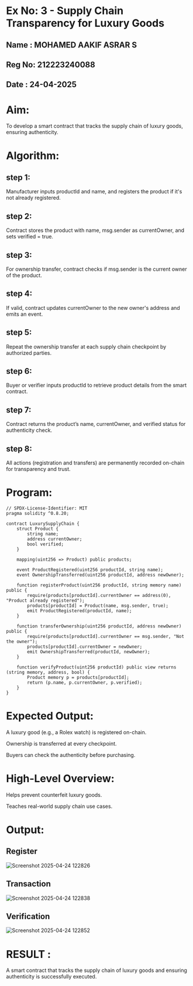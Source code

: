 # Ex No: 3 - Supply Chain Transparency for Luxury Goods
## Name : MOHAMED AAKIF ASRAR S
## Reg No: 212223240088
## Date : 24-04-2025
# Aim:
To develop a smart contract that tracks the supply chain of luxury goods, ensuring authenticity.
# Algorithm:
## step 1:
Manufacturer inputs productId and name, and registers the product if it's not already registered.
## step 2:
Contract stores the product with name, msg.sender as currentOwner, and sets verified = true.
## step 3:
For ownership transfer, contract checks if msg.sender is the current owner of the product.
## step 4:
If valid, contract updates currentOwner to the new owner's address and emits an event.
## step 5:
Repeat the ownership transfer at each supply chain checkpoint by authorized parties.
## step 6:
Buyer or verifier inputs productId to retrieve product details from the smart contract.
## step 7:
Contract returns the product’s name, currentOwner, and verified status for authenticity check.
## step 8:
All actions (registration and transfers) are permanently recorded on-chain for transparency and trust.



# Program:
```
// SPDX-License-Identifier: MIT
pragma solidity ^0.8.20;

contract LuxurySupplyChain {
    struct Product {
        string name;
        address currentOwner;
        bool verified;
    }

    mapping(uint256 => Product) public products;

    event ProductRegistered(uint256 productId, string name);
    event OwnershipTransferred(uint256 productId, address newOwner);

    function registerProduct(uint256 productId, string memory name) public {
        require(products[productId].currentOwner == address(0), "Product already registered");
        products[productId] = Product(name, msg.sender, true);
        emit ProductRegistered(productId, name);
    }

    function transferOwnership(uint256 productId, address newOwner) public {
        require(products[productId].currentOwner == msg.sender, "Not the owner");
        products[productId].currentOwner = newOwner;
        emit OwnershipTransferred(productId, newOwner);
    }

    function verifyProduct(uint256 productId) public view returns (string memory, address, bool) {
        Product memory p = products[productId];
        return (p.name, p.currentOwner, p.verified);
    }
}
```
# Expected Output:
A luxury good (e.g., a Rolex watch) is registered on-chain.


Ownership is transferred at every checkpoint.


Buyers can check the authenticity before purchasing.


# High-Level Overview:
Helps prevent counterfeit luxury goods.


Teaches real-world supply chain use cases.

# Output:
## Register
![Screenshot 2025-04-24 122826](https://github.com/user-attachments/assets/5ff868da-a1de-4d43-930f-87d81dc0d768)

## Transaction
![Screenshot 2025-04-24 122838](https://github.com/user-attachments/assets/42e3e8d3-ef8a-498f-a496-275399b0bd53)

## Verification
![Screenshot 2025-04-24 122852](https://github.com/user-attachments/assets/98094e03-d5cf-47b6-aa1b-11038bcf13c9)



# RESULT : 
A smart contract that tracks the supply chain of luxury goods and ensuring authenticity is successfully executed.
